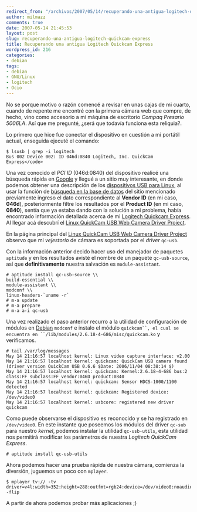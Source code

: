 ```yaml
---
redirect_from: "/archivos/2007/05/14/recuperando-una-antigua-logitech-quickcam-express/"
author: milmazz
comments: true
date: 2007-05-14 21:45:53
layout: post
slug: recuperando-una-antigua-logitech-quickcam-express
title: Recuperando una antigua Logitech Quickcam Express
wordpress_id: 216
categories:
- debian
tags:
- debian
- GNU/Linux
- logitech
- Ocio
---
```


No se porque motivo o razón comencé a revisar en unas cajas de mi cuarto, cuando de repente me encontré con la primera cámara web que compre, de hecho, vino como accesorio a mi máquina de escritorio _Compaq Presario 5006LA_. Así que me pregunté, ¿será que todavía funciona esta reliquia?.

Lo primero que hice fue conectar el dispositivo en cuestión a mi portátil actual, enseguida ejecuté el comando:
    
    $ lsusb | grep -i logitech
    Bus 002 Device 002: ID 046d:0840 Logitech, Inc. QuickCam Express</code>

Una vez conocido el _PCI ID_ (046d:0840) del dispositivo realicé una búsqueda rápida en [Google](http://www.google.com) y llegué a un sitio muy interesante, en donde podemos obtener una descripción de los [dispositivos USB para Linux](http://www.qbik.ch/usb/devices/), al usar la función de [búsqueda en la base de datos](http://www.qbik.ch/usb/devices/search.php) del sitio mencionado previamente ingreso el dato correspondiente al **Vendor ID** (en mi caso, **046d**), posteriormente filtre los resultados por el **Product ID** (en mi caso, **0840**), sentía que ya estaba dando con la solución a mi problema, había encontrado información detallada acerca de mi [Logitech Quickcam Express](http://www.qbik.ch/usb/devices/showdev.php?id=2405). Al llegar acá descubrí el [Linux QuickCam USB Web Camera Driver Project](http://qce-ga.sourceforge.net/).

En la página principal del [Linux QuickCam USB Web Camera Driver Project](http://qce-ga.sourceforge.net/) observo que mi _vejestorio_ de cámara es soportada por el _driver_ `qc-usb`.

Con la información anterior decido hacer uso del manejador de paquetes `aptitude` y en los resultados avisté el nombre de un paquete `qc-usb-source`, así que **definitivamente** nuestra salvación es `module-assistant`.

    # aptitude install qc-usb-source \\
    build-essential \\
    module-assistant \\
    modconf \\
    linux-headers-`uname -r`
    # m-a update
    # m-a prepare
    # m-a a-i qc-usb

Una vez realizado el paso anterior recurro a la utilidad de configuración de módulos en [Debian](http://www.debian.org) `modconf` e instalo el módulo `quickcam``, el cual se encuentra en ``/lib/modules/2.6.18-4-686/misc/quickcam.ko` y verificamos.

    # tail /var/log/messages 
    May 14 21:16:57 localhost kernel: Linux video capture interface: v2.00
    May 14 21:16:57 localhost kernel: quickcam: QuickCam USB camera found (driver version QuickCam USB 0.6.6 $Date: 2006/11/04 08:38:14 $)
    May 14 21:16:57 localhost kernel: quickcam: Kernel:2.6.18-4-686 bus:2 class:FF subclass:FF vendor:046D product:0840
    May 14 21:16:57 localhost kernel: quickcam: Sensor HDCS-1000/1100 detected
    May 14 21:16:57 localhost kernel: quickcam: Registered device: /dev/video0
    May 14 21:16:57 localhost kernel: usbcore: registered new driver quickcam

Como puede observarse el dispositivo es reconocido y se ha registrado en `/dev/video0`. En este instante que poseemos los módulos del driver `qc-sub` para nuestro _kernel_, podemos instalar la utilidad `qc-usb-utils`, esta utilidad nos permitirá modificar los parámetros de nuestra _Logitech QuickCam Express_.

    # aptitude install qc-usb-utils

Ahora podemos hacer una prueba rápida de nuestra cámara, comienza la diversión, juguemos un poco con `mplayer`.

    $ mplayer tv:// -tv driver=v4l:width=352:height=288:outfmt=rgb24:device=/dev/video0:noaudio -flip

A partir de ahora podemos probar más aplicaciones ;)
